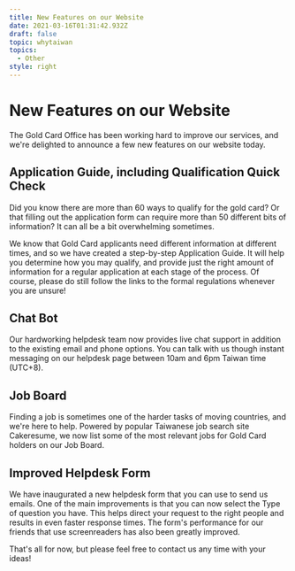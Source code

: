 ```yaml
---
title: New Features on our Website
date: 2021-03-16T01:31:42.932Z
draft: false
topic: whytaiwan
topics:
  - Other
style: right
---
```

# New Features on our Website

The Gold Card Office has been working hard to improve our services, and we're delighted to announce a few new features on our website today.

## Application Guide, including Qualification Quick Check

Did you know there are more than 60 ways to qualify for the gold card? Or that filling out the application form can require more than 50 different bits of information? It can all be a bit overwhelming sometimes.

We know that Gold Card applicants need different information at different times, and so we have created a step-by-step Application Guide. It will help you determine how you may qualify, and provide just the right amount of information for a regular application at each stage of the process.
Of course, please do still follow the links to the formal regulations whenever you are unsure!

## Chat Bot

Our hardworking helpdesk team now provides live chat support in addition to the existing email and phone options. You can talk with us though instant messaging on our helpdesk page between 10am and 6pm Taiwan time (UTC+8).

## Job Board

Finding a job is sometimes one of the harder tasks of moving countries, and we're here to help. Powered by popular Taiwanese job search site Cakeresume, we now list some of the most relevant jobs for Gold Card holders on our Job Board.

## Improved Helpdesk Form

We have inaugurated a new helpdesk form that you can use to send us emails. One of the main improvements is that you can now select the Type of question you have. This helps direct your request to the right people and results in even faster response times. The form's performance for our friends that use screenreaders has also been greatly improved.

That's all for now, but please feel free to contact us any time with your ideas!